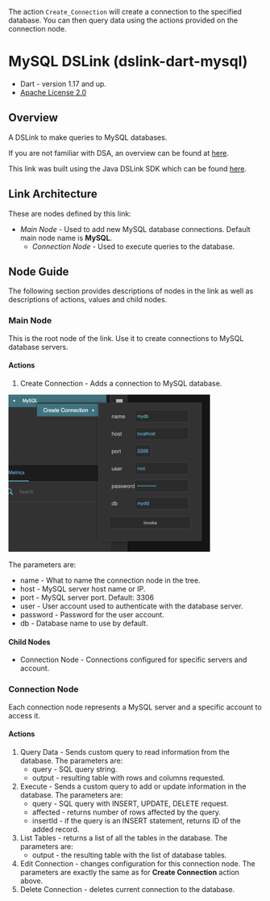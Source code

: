 The action `Create_Connection` will create a connection to the specified database. You can then query data using the 
actions provided on the connection node.


# MySQL DSLink (dslink-dart-mysql)

* Dart - version 1.17 and up.
* [Apache License 2.0](http://www.apache.org/licenses/LICENSE-2.0)

## Overview

A DSLink to make queries to MySQL databases.

If you are not familiar with DSA, an overview can be found at
[here](http://iot-dsa.org/get-started/how-dsa-works).

This link was built using the Java DSLink SDK which can be found
[here](https://github.com/IOT-DSA/sdk-dslink-dart).

## Link Architecture

These are nodes defined by this link:

- _Main Node_ - Used to add new MySQL database connections. Default main node name is **MySQL**.
  - _Connection Node_ - Used to execute queries to the database.


## Node Guide

The following section provides descriptions of nodes in the link as well as
descriptions of actions, values and child nodes.


### Main Node

This is the root node of the link.  Use it to create connections to MySQL database servers.

#### Actions

1. Create Connection - Adds a connection to MySQL database.  

<img src="https://github.com/IOT-DSA/docs/blob/master/images/external/mysql-create-connection.png" width="400" alt="Create Connection">

The parameters are:
  - name - What to name the connection node in the tree.
  - host - MySQL server host name or IP.
  - port - MySQL server port. Default: 3306
  - user - User account used to authenticate with the database server.
  - password - Password for the user account.
  - db - Database name to use by default.

#### Child Nodes

- Connection Node - Connections configured for specific servers and account.

### Connection Node

Each connection node represents a MySQL server and a specific account to access it.

#### Actions

1. Query Data - Sends custom query to read information from the database. The parameters are:
    - query - SQL query string.
    - output - resulting table with rows and columns requested.
1. Execute - Sends a custom query to add or update information in the database. The parameters are:
    - query - SQL query with INSERT, UPDATE, DELETE request.
    - affected - returns number of rows affected by the query.
    - insertId - if the query is an INSERT statement, returns ID of the added record.
1. List Tables - returns a list of all the tables in the database. The parameters are:
    - output - the resulting table with the list of database tables.
1. Edit Connection - changes configuration for this connection node. The parameters are exactly the same as for **Create Connection** action above.
1. Delete Connection - deletes current connection to the database.
